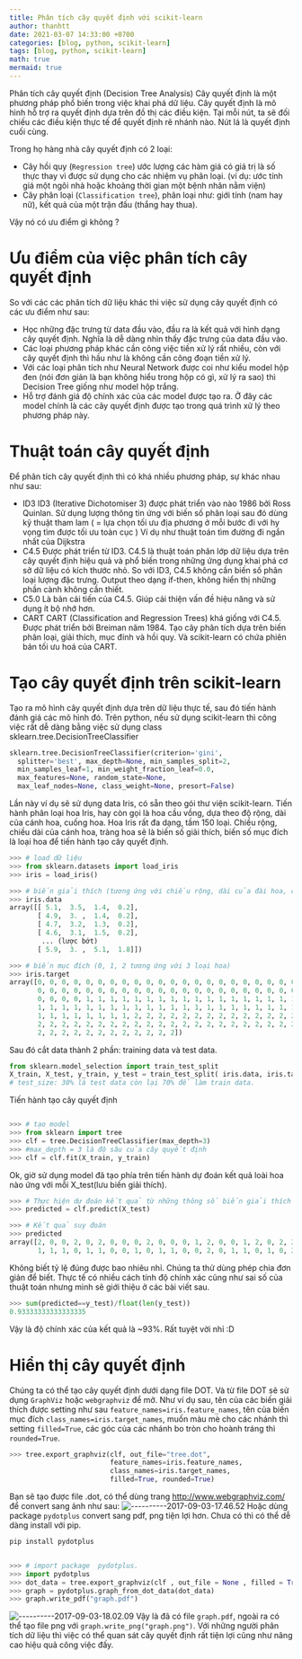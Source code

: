```yaml
---
title: Phân tích cây quyết định với scikit-learn
author: thanhtt
date: 2021-03-07 14:33:00 +0700
categories: [blog, python, scikit-learn]
tags: [blog, python, scikit-learn]
math: true
mermaid: true
---
```


Phân tích cây quyết định (Decision Tree Analysis)
Cây quyết định là một phương pháp phổ biến trong việc khai phá dữ liệu. Cây quyết định là mô hình hỗ trợ ra quyết định dựa trên đồ thị các điều kiện. Tại mỗi nút, ta sẽ đối chiếu các điều kiện thực tế để quyết định rẽ nhánh nào. Nút lá là quyết định cuối cùng.

Trong họ hàng nhà cây quyết định có 2 loại:

* Cây hồi quy (`Regression tree`) ước lượng các hàm giá có giá trị là số thực thay vì được sử dụng cho các nhiệm vụ phân loại. (ví dụ: ước tính giá một ngôi nhà hoặc khoảng thời gian một bệnh nhân nằm viện)
* Cây phân loại (`Classification tree`), phân loại như: giới tính (nam hay nữ), kết quả của một trận đấu (thắng hay thua).

Vậy nó có ưu điểm gì không ?

# Ưu điểm của việc phân tích cây quyết định

So với các các phân tích dữ liệu khác thì việc sử dụng cây quyết định có các ưu điểm như sau:
* Học những đặc trưng từ data đầu vào, đầu ra là kết quả với hình dạng cây quyết định. Nghĩa là dễ dàng nhìn thấy đặc trưng của data đầu vào.
* Các loại phương pháp khác cần công việc tiền xử lý rất nhiều, còn với cây quyết định thì hầu như là không cần công đoạn tiền xử lý.
* Với các loại phân tích như Neural Network được coi như kiểu model hộp đen (nói đơn giản là bạn không hiểu trong hộp có gì, xử lý ra sao) thì Decision Tree giống như model hộp trắng.
* Hỗ trợ đánh giá độ chính xác của các model được tạo ra. Ở đây các model chính là các cây quyết định được tạo trong quá trình xử lý theo phương pháp này.

# Thuật toán cây quyết định

Để phân tích cây quyết định thì có khá nhiều phương pháp, sự khác nhau như sau:
* ID3
ID3 (Iterative Dichotomiser 3) được phát triển vào nào 1986 bởi Ross Quinlan. Sử dụng lượng thông tin ứng với biến số phân loại sau đó dùng kỹ thuật tham lam ( = lựa chọn tối ưu địa phương ở mỗi bước đi với hy vọng tìm được tối ưu toàn cục )
Ví dụ như thuật toán tìm đường đi ngắn nhất của Dijkstra
* C4.5
Được phát triển từ ID3. C4.5 là thuật toán phân lớp dữ liệu dựa trên cây quyết định hiệu quả và phổ biến trong những ứng dụng khai phá cơ sở dữ liệu có kích thước nhỏ.
So với ID3, C4.5 không cần biến số phân loại lượng đặc trưng. Output theo dạng if-then, không hiển thị những phần cành không cần thiết.
* C5.0
Là bản cải tiến của C4.5. Giúp cải thiện vấn đề hiệu năng và sử dụng ít bộ nhớ hơn.
* CART
CART (Classification and Regression Trees) khá giống với C4.5. Được phát triển bởi Breiman năm 1984. Tạo cây phân tích dựa trên biến phân loại, giải thích, mục đính và hồi quy. Và scikit-learn có chứa phiên bản tối ưu hoá của CART.

# Tạo cây quyết định trên scikit-learn
Tạo ra mô hình cây quyết định dựa trên dữ liệu thực tế, sau đó tiến hành đánh giá các mô hình đó. Trên python, nếu sử dụng scikit-learn thì công việc rất dễ dàng bằng việc sử dụng class sklearn.tree.DecisionTreeClassifier

```python
sklearn.tree.DecisionTreeClassifier(criterion='gini',
  splitter='best', max_depth=None, min_samples_split=2,
  min_samples_leaf=1, min_weight_fraction_leaf=0.0,
  max_features=None, random_state=None,
  max_leaf_nodes=None, class_weight=None, presort=False)
```

Lần này ví dụ sẽ sử dụng data Iris, có sẵn theo gói thư viện scikit-learn. Tiến hành phân loại hoa Iris, hay còn gọi là hoa cầu vồng, dựa theo độ rộng, dài của cánh hoa, cuống hoa. Hoa Iris rất đa dạng, tầm 150 loại. Chiều rộng, chiều dài của cánh hoa, tràng hoa sẽ là biến số giải thích, biến số mục đích là loại hoa để tiến hành tạo cây quyết định.

```python
>>> # load dữ liệu
>>> from sklearn.datasets import load_iris
>>> iris = load_iris()

>>> # biến giải thích (tương ứng với chiều rộng, dài của đài hoa, cánh hoa)
>>> iris.data
array([[ 5.1,  3.5,  1.4,  0.2],
       [ 4.9,  3. ,  1.4,  0.2],
       [ 4.7,  3.2,  1.3,  0.2],
       [ 4.6,  3.1,  1.5,  0.2],
        ... (lược bớt)
       [ 5.9,  3. ,  5.1,  1.8]])

>>> # biến mục đích (0, 1, 2 tương ứng với 3 loại hoa)
>>> iris.target
array([0, 0, 0, 0, 0, 0, 0, 0, 0, 0, 0, 0, 0, 0, 0, 0, 0, 0, 0, 0, 0, 0, 0,
       0, 0, 0, 0, 0, 0, 0, 0, 0, 0, 0, 0, 0, 0, 0, 0, 0, 0, 0, 0, 0, 0, 0,
       0, 0, 0, 0, 1, 1, 1, 1, 1, 1, 1, 1, 1, 1, 1, 1, 1, 1, 1, 1, 1, 1, 1,
       1, 1, 1, 1, 1, 1, 1, 1, 1, 1, 1, 1, 1, 1, 1, 1, 1, 1, 1, 1, 1, 1, 1,
       1, 1, 1, 1, 1, 1, 1, 1, 2, 2, 2, 2, 2, 2, 2, 2, 2, 2, 2, 2, 2, 2, 2,
       2, 2, 2, 2, 2, 2, 2, 2, 2, 2, 2, 2, 2, 2, 2, 2, 2, 2, 2, 2, 2, 2, 2,
       2, 2, 2, 2, 2, 2, 2, 2, 2, 2, 2, 2])

```

Sau đó cắt data thành 2 phần: training data và test data.

```python
from sklearn.model_selection import train_test_split
X_train, X_test, y_train, y_test = train_test_split( iris.data, iris.target, test_size = 0.3)
# test_size: 30% là test data còn lại 70% để làm train data.

```

Tiến hành tạo cây quyết định

```python

>>> # tạo model
>>> from sklearn import tree
>>> clf = tree.DecisionTreeClassifier(max_depth=3)
>>> #max_depth = 3 là độ sâu của cây quyết định
>>> clf = clf.fit(X_train, y_train)
```
Ok, giờ sử dụng model đã tạo phía trên tiến hành dự đoán kết quả loài hoa nào ứng với mỗi X_test(lưu biến giải thích).

```python
>>> # Thực hiện dự đoán kết quả từ những thông số biến giải thích đầu vào
>>> predicted = clf.predict(X_test)

>>> # Kết quả suy đoán
>>> predicted
array([2, 0, 0, 2, 0, 2, 0, 0, 0, 2, 0, 0, 0, 1, 2, 0, 0, 1, 2, 0, 2, 2, 0,
       1, 1, 1, 0, 1, 1, 0, 0, 1, 0, 1, 1, 0, 0, 2, 0, 1, 1, 0, 1, 0, 2])

```
Không biết tỷ lệ đúng được bao nhiêu nhỉ. Chúng ta thử dùng phép chia đơn giản để biết. Thực tế có nhiều cách tính độ chính xác cũng như sai số của thuật toán nhưng mình sẽ giới thiệu ở các bài viết sau.
```python
>>> sum(predicted==y_test)/float(len(y_test))
0.93333333333333335
```
Vậy là độ chính xác của kết quả là ~93%. Rất tuyệt vời nhỉ :D

# Hiển thị cây quyết định
Chúng ta có thể tạo cây quyết định dưới dạng file DOT. Và từ file DOT sẽ sử dụng `GraphViz` hoặc `webgraphviz` để mở.
Như ví dụ sau, tên của các biến giải thích được setting như sau `feature_names=iris.feature_names`, tên của biến mục đích `class_names=iris.target_names`, muốn màu mè cho các nhánh thì setting `filled=True`, các góc của các nhánh bo tròn cho hoành tráng thì `rounded=True`.

```python
>>> tree.export_graphviz(clf, out_file="tree.dot",
                         feature_names=iris.feature_names,
                         class_names=iris.target_names,
                         filled=True, rounded=True)
```
Bạn sẽ tạo được file .dot, có thể dùng trang http://www.webgraphviz.com/ để convert sang ảnh như sau:
![----------2017-09-03-17.46.52](/assets/img/posts/----------2017-09-03-17.46.52.png)
Hoặc dùng package `pydotplus` convert sang pdf, png tiện lợi hơn. Chưa có thì có thể dễ dàng install với pip.

```python
pip install pydotplus
```

```python

>>> # import package  pydotplus.
>>> import pydotplus
>>> dot_data = tree.export_graphviz(clf , out_file = None , filled = True , rounded = True , special_characters = True)
>>> graph = pydotplus.graph_from_dot_data(dot_data)
>>> graph.write_pdf("graph.pdf")
```

![----------2017-09-03-18.02.09](/assets/img/posts/----------2017-09-03-18.02.09.png)
Vậy là đã có file `graph.pdf`, ngoài ra có thể tạo file png với `graph.write_png("graph.png")`.
Với những người phân tích dữ liệu thì việc có thể quan sát cây quyết định rất tiện lợi cũng như nâng cao hiệu quả công việc đấy.

